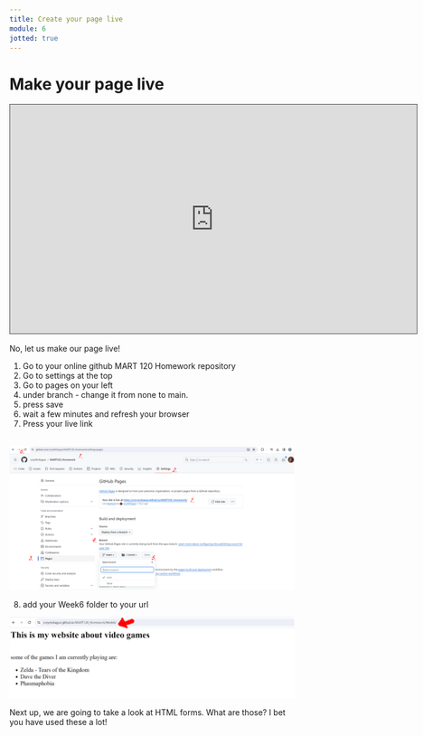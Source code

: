 ```yaml
---
title: Create your page live
module: 6
jotted: true
---
```


# Make your page live
<!-- video -->

<iframe src="https://umontana.hosted.panopto.com/Panopto/Pages/Embed.aspx?id=073d0289-3e35-4e9a-855f-b1140144d5c6&autoplay=false&offerviewer=false&showtitle=false&showbrand=false&captions=false&interactivity=none" height="405" width="720" style="border: 1px solid #464646;" allowfullscreen allow="autoplay" aria-label="Panopto Embedded Video Player"></iframe>




No, let us make our page live!


1. Go to your online github MART 120 Homework repository
2. Go to settings at the top
3. Go to pages on your left 
4. under branch - change it from none to main. 
5. press save
6. wait a few minutes and refresh your browser
7. Press your live link
<br>
<img src="../imgs/live.png" width="600">
<br>


8. add your Week6 folder to your url

<img src="../imgs/live2.png" width="600">
<br>

Next up, we are going to take a look at HTML forms.  What are those?  I bet you have used these a lot!